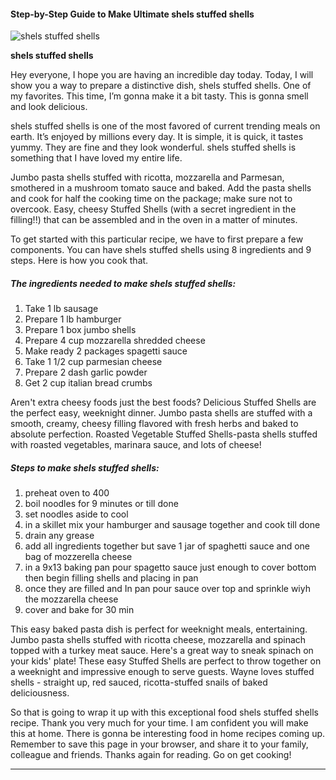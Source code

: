             

#### Step-by-Step Guide to Make Ultimate shels stuffed shells

![shels stuffed shells](https://img-global.cpcdn.com/recipes/58342618/751x532cq70/shels-stuffed-shells-recipe-main-photo.jpg)

**shels stuffed shells**

Hey everyone, I hope you are having an incredible day today. Today, I will show you a way to prepare a distinctive dish, shels stuffed shells. One of my favorites. This time, I’m gonna make it a bit tasty. This is gonna smell and look delicious.

shels stuffed shells is one of the most favored of current trending meals on earth. It’s enjoyed by millions every day. It is simple, it is quick, it tastes yummy. They are fine and they look wonderful. shels stuffed shells is something that I have loved my entire life.

Jumbo pasta shells stuffed with ricotta, mozzarella and Parmesan, smothered in a mushroom tomato sauce and baked. Add the pasta shells and cook for half the cooking time on the package; make sure not to overcook. Easy, cheesy Stuffed Shells (with a secret ingredient in the filling!!) that can be assembled and in the oven in a matter of minutes.

To get started with this particular recipe, we have to first prepare a few components. You can have shels stuffed shells using 8 ingredients and 9 steps. Here is how you cook that.

##### The ingredients needed to make shels stuffed shells:

1.  Take 1 lb sausage
2.  Prepare 1 lb hamburger
3.  Prepare 1 box jumbo shells
4.  Prepare 4 cup mozzarella shredded cheese
5.  Make ready 2 packages spagetti sauce
6.  Take 1 1/2 cup parmesian cheese
7.  Prepare 2 dash garlic powder
8.  Get 2 cup italian bread crumbs

Aren't extra cheesy foods just the best foods? Delicious Stuffed Shells are the perfect easy, weeknight dinner. Jumbo pasta shells are stuffed with a smooth, creamy, cheesy filling flavored with fresh herbs and baked to absolute perfection. Roasted Vegetable Stuffed Shells-pasta shells stuffed with roasted vegetables, marinara sauce, and lots of cheese!

##### Steps to make shels stuffed shells:

1.  preheat oven to 400
2.  boil noodles for 9 minutes or till done
3.  set noodles aside to cool
4.  in a skillet mix your hamburger and sausage together and cook till done
5.  drain any grease
6.  add all ingredients together but save 1 jar of spaghetti sauce and one bag of mozzerella cheese
7.  in a 9x13 baking pan pour spagetto sauce just enough to cover bottom then begin filling shells and placing in pan
8.  once they are filled and In pan pour sauce over top and sprinkle wiyh the mozzarella cheese
9.  cover and bake for 30 min

This easy baked pasta dish is perfect for weeknight meals, entertaining. Jumbo pasta shells stuffed with ricotta cheese, mozzarella and spinach topped with a turkey meat sauce. Here's a great way to sneak spinach on your kids' plate! These easy Stuffed Shells are perfect to throw together on a weeknight and impressive enough to serve guests. Wayne loves stuffed shells - straight up, red sauced, ricotta-stuffed snails of baked deliciousness.

So that is going to wrap it up with this exceptional food shels stuffed shells recipe. Thank you very much for your time. I am confident you will make this at home. There is gonna be interesting food in home recipes coming up. Remember to save this page in your browser, and share it to your family, colleague and friends. Thanks again for reading. Go on get cooking!

* * *